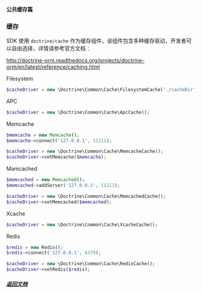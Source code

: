 #### 公共缓存篇
### 缓存

SDK 使用 ``doctrine/cache`` 作为缓存组件，该组件包含多种缓存驱动，开发者可以自由选择，详情请参考官方文档：

http://doctrine-orm.readthedocs.org/projects/doctrine-orm/en/latest/reference/caching.html

Filesystem

```php
$cacheDriver = new \Doctrine\Common\Cache\FilesystemCache('./cacheDir');
```

APC

```php
$cacheDriver = new \Doctrine\Common\Cache\ApcCache();
```

Memcache

```php
$memcache = new Memcache();
$memcache->connect('127.0.0.1', 11211);

$cacheDriver = new \Doctrine\Common\Cache\MemcacheCache();
$cacheDriver->setMemcache($memcache);
```

Mamcached

```php
$memcached = new Memcached();
$memcached->addServer('127.0.0.1', 11211);

$cacheDriver = new \Doctrine\Common\Cache\MemcachedCache();
$cacheDriver->setMemcached($memcached);
```

Xcache

```php
$cacheDriver = new \Doctrine\Common\Cache\XcacheCache();
```

Redis

```php
$redis = new Redis();
$redis->connect('127.0.0.1', 6379);

$cacheDriver = new \Doctrine\Common\Cache\RedisCache();
$cacheDriver->setRedis($redis);
```











#####  [返回文档](./README.md)

